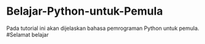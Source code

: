 # Belajar-Python-untuk-Pemula

Pada tutorial ini akan dijelaskan bahasa pemrograman Python untuk pemula.
#Selamat belajar
